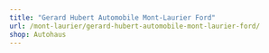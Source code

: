 ```yaml
---
title: "Gerard Hubert Automobile Mont-Laurier Ford"
url: /mont-laurier/gerard-hubert-automobile-mont-laurier-ford/
shop: Autohaus
---
```

